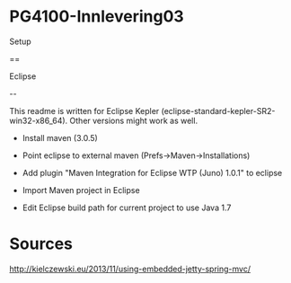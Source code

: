 PG4100-Innlevering03
====================
Setup

==

Eclipse

--

This readme is written for Eclipse Kepler (eclipse-standard-kepler-SR2-win32-x86_64). Other versions might work as well.


- Install maven (3.0.5)

- Point eclipse to external maven (Prefs->Maven->Installations)

- Add plugin "Maven Integration for Eclipse WTP (Juno) 1.0.1" to eclipse

- Import Maven project in Eclipse

- Edit Eclipse build path for current project to use Java 1.7


Sources
==
http://kielczewski.eu/2013/11/using-embedded-jetty-spring-mvc/
